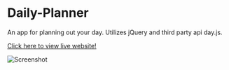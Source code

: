 # Daily-Planner

An app for planning out your day. Utilizes jQuery and third party api day.js.

[Click here to view live website!](https://btempini.github.io/Daily-Planner/)

![Screenshot](ßScreenshot%202022-11-08%20at%2010.15.23%20PM.png)
